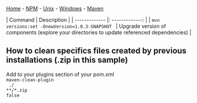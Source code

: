[Home](../README.md) - [NPM](../docs/npm.md) - [Unix](../docs/unix-commands.md) - [Windows](../docs/windows.md) - [Maven](../docs/maven.md)

| Command |    Description  |
| ------------- |: -------------: |
| <code>mvn versions:set -DnewVersion=1.0.3-SNAPSHOT </code> | Upgrade version of components (explore your directories to update referenced dependencies) |


## How to clean specifics files created by previous installations (.zip in this sample)
Add to your plugins section of your pom.xml
<code>
<plugin>
    <artifactId>maven-clean-plugin</artifactId>
    <configuration>
        <filesets>
            <fileset>
                <directory>./</directory>
                <includes>
                    <include>**/*.zip</include>
                </includes>
                <followSymlinks>false</followSymlinks>
            </fileset>
        </filesets>
    </configuration>
</plugin>
</code>
